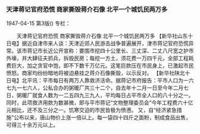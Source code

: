 ### 天津蒋记官府恐慌  商家撕毁蒋介石像  北平一个城饥民两万多

1947-04-15
第3版()
专栏：

　　天津蒋记官府恐慌
    商家撕毁蒋介石像
    北平一个城饥民两万多
    【新华社山东十日电】据近自津市来人谈：天津近郊人民游击战争普遍展开，津市蒋记官府恐慌异常。该市蒋记市长近公开宣称：要围市挖四十公里长、三丈深、二丈八尺宽之护市外壕，并大肆征夫抓兵，拆毁民房；每挖一方土，须花费一万四千元，全部工程耗费巨大，加之贪官中饱，即不下数千万亿元。这笔巨款压在市民身上，已激起市民愤怒。商家均纷纷暗地将被迫悬挂之蒋介石像撕毁，以示反对。
    【新华社陕北十日电】北平讯：平市每日有两万人靠救济活命。据蒋记市府报告：平市人口为一六七九一七六人，公私合办的粥暖厂共三十二个，自去年十二月一日至今年二月七日，粥暖厂就食人数为一二五四九三九人，平均每日占平市全人口的八十分之一。同时，此项救济用款为数甚微，即与平市蒋记“文物整理委员会”今年工程费六十亿元相比，还不及三分之一。饥寒交迫的市民皆极为愤懑。
    又，自“经济紧急措施”公布以来，唐山物价上涨一倍以上。每一袋四十四斤之面粉，制成食品出售，可得三十余万元以上。
